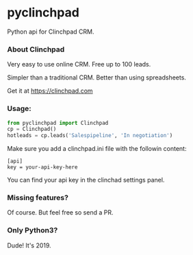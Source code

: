 # pyclinchpad
Python api for Clinchpad CRM.

### About Clinchpad
Very easy to use online CRM. Free up to 100 leads.

Simpler than a traditional CRM. Better than using spreadsheets.

Get it at https://clinchpad.com

### Usage:

```python
from pyclinchpad import Clinchpad
cp = Clinchpad()
hotleads = cp.leads('Salespipeline', 'In negotiation')
```

Make sure you add a clinchpad.ini file with the followin content:

```
[api]
key = your-api-key-here
```

You can find your api key in the clinchad settings panel.

### Missing features?

Of course. But feel free so send a PR.

### Only Python3?

Dude! It's 2019.
